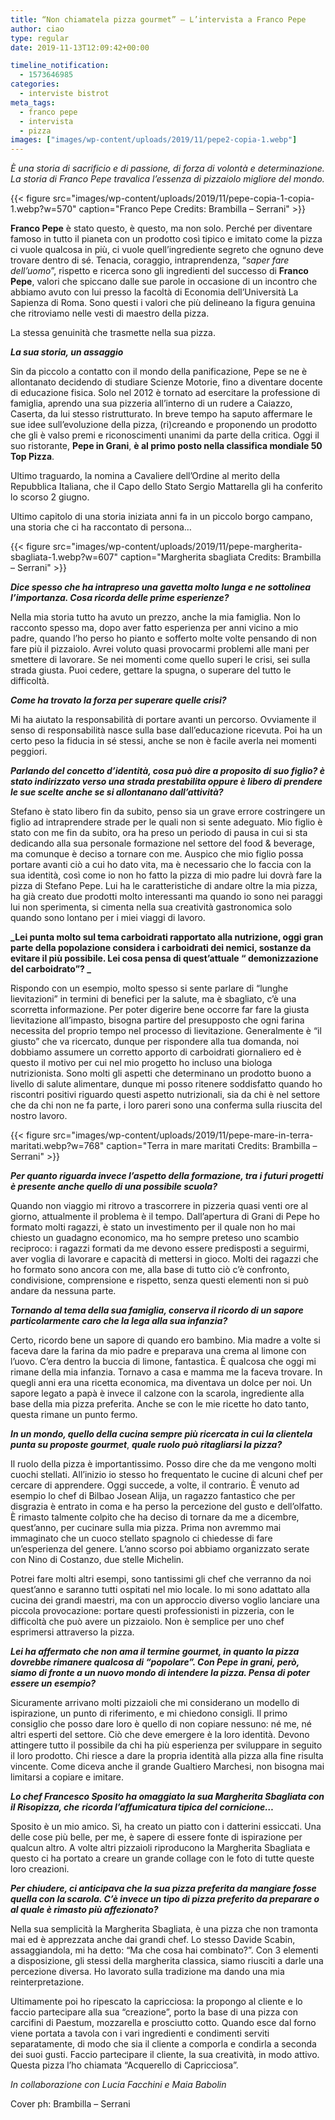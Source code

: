 ```yaml
---
title: “Non chiamatela pizza gourmet” – L’intervista a Franco Pepe
author: ciao
type: regular
date: 2019-11-13T12:09:42+00:00

timeline_notification:
  - 1573646985
categories:
  - interviste bistrot
meta_tags:
  - franco pepe
  - intervista
  - pizza
images: ["images/wp-content/uploads/2019/11/pepe2-copia-1.webp"]
---
```

_È una storia di sacrificio e di passione, di forza di volontà e determinazione. La storia di Franco Pepe travalica l’essenza di pizzaiolo migliore del mondo._


{{< figure src="images/wp-content/uploads/2019/11/pepe-copia-1-copia-1.webp?w=570" caption="Franco Pepe Credits: Brambilla &#8211; Serrani" >}}


**Franco Pepe** è stato questo, è questo, ma non solo. Perché per diventare famoso in tutto il pianeta con un prodotto così tipico e imitato come la pizza ci vuole qualcosa in più, ci vuole quell’ingrediente segreto che ognuno deve trovare dentro di sé. Tenacia, coraggio, intraprendenza, “_saper fare dell’uomo_”, rispetto e ricerca sono gli ingredienti del successo di **Franco Pepe**, valori che spiccano dalle sue parole in occasione di un incontro che abbiamo avuto con lui presso la facoltà di Economia dell’Università La Sapienza di Roma. Sono questi i valori che più delineano la figura genuina che ritroviamo nelle vesti di maestro della pizza. 

La stessa genuinità che trasmette nella sua pizza.

**_La sua storia, un assaggio_**

Sin da piccolo a contatto con il mondo della panificazione, Pepe se ne è allontanato decidendo di studiare Scienze Motorie, fino a diventare docente di educazione fisica. Solo nel 2012 è tornato ad esercitare la professione di famiglia, aprendo una sua pizzeria all’interno di un rudere a Caiazzo, Caserta, da lui stesso ristrutturato. In breve tempo ha saputo affermare le sue idee sull’evoluzione della pizza, (ri)creando e proponendo un prodotto che gli è valso premi e riconoscimenti unanimi da parte della critica. Oggi il suo ristorante, **Pepe in Grani**, **è al primo posto nella classifica mondiale 50 Top Pizza**.

Ultimo traguardo, la nomina a Cavaliere dell’Ordine al merito della Repubblica Italiana, che il Capo dello Stato Sergio Mattarella gli ha conferito lo scorso 2 giugno.

Ultimo capitolo di una storia iniziata anni fa in un piccolo borgo campano, una storia che ci ha raccontato di persona&#8230;


{{< figure src="images/wp-content/uploads/2019/11/pepe-margherita-sbagliata-1.webp?w=607" caption="Margherita sbagliata Credits: Brambilla &#8211; Serrani" >}}


**_Dice spesso che ha intrapreso una gavetta molto lunga e ne sottolinea l’importanza. Cosa ricorda delle prime esperienze?_**

Nella mia storia tutto ha avuto un prezzo, anche la mia famiglia. Non lo racconto spesso ma, dopo aver fatto esperienza per anni vicino a mio padre, quando l’ho perso ho pianto e sofferto molte volte pensando di non fare più il pizzaiolo. Avrei voluto quasi provocarmi problemi alle mani per smettere di lavorare. Se nei momenti come quello superi le crisi, sei sulla strada giusta. Puoi cedere, gettare la spugna, o superare del tutto le difficoltà.

**_Come ha trovato la forza per superare quelle crisi?_**

Mi ha aiutato la responsabilità di portare avanti un percorso. Ovviamente il senso di responsabilità nasce sulla base dall’educazione ricevuta. Poi ha un certo peso la fiducia in sé stessi, anche se non è facile averla nei momenti peggiori.

**_Parlando del concetto d’identità, cosa può dire a proposito di suo figlio? è stato indirizzato verso una strada prestabilita oppure è libero di prendere le sue scelte anche se si allontanano dall’attività?_**

Stefano è stato libero fin da subito, penso sia un grave errore costringere un figlio ad intraprendere strade per le quali non si sente adeguato. Mio figlio è stato con me fin da subito, ora ha preso un periodo di pausa in cui si sta dedicando alla sua personale formazione nel settore del food & beverage, ma comunque è deciso a tornare con me. Auspico che mio figlio possa portare avanti ciò a cui ho dato vita, ma è necessario che lo faccia con la sua identità, così come io non ho fatto la pizza di mio padre lui dovrà fare la pizza di Stefano Pepe. Lui ha le caratteristiche di andare oltre la mia pizza, ha già creato due prodotti molto interessanti ma quando io sono nei paraggi lui non sperimenta, si cimenta nella sua creatività gastronomica solo quando sono lontano per i miei viaggi di lavoro. &nbsp;

**_Lei punta molto sul tema carboidrati rapportato alla nutrizione, oggi gran parte della popolazione considera i carboidrati dei nemici, sostanze da evitare il più possibile. Lei cosa pensa di quest’attuale “ demonizzazione del carboidrato”? _**

Rispondo con un esempio, molto spesso si sente parlare di “lunghe lievitazioni” in termini di benefici per la salute, ma è sbagliato, c’è una scorretta informazione. Per poter digerire bene occorre far fare la giusta lievitazione all’impasto, bisogna partire del presupposto che ogni farina necessita del proprio tempo nel processo di lievitazione. Generalmente è “il giusto” che va ricercato, dunque per rispondere alla tua domanda, noi dobbiamo assumere un corretto apporto di carboidrati giornaliero ed è questo il motivo per cui nel mio progetto ho incluso una biologa nutrizionista. Sono molti gli aspetti che determinano un prodotto buono a livello di salute alimentare, dunque mi posso ritenere soddisfatto quando ho riscontri positivi riguardo questi aspetto nutrizionali, sia da chi è nel settore che da chi non ne fa parte, i loro pareri sono una conferma sulla riuscita del nostro lavoro. 


{{< figure src="images/wp-content/uploads/2019/11/pepe-mare-in-terra-maritati.webp?w=768" caption="Terra in mare maritati Credits: Brambilla &#8211; Serrani" >}}


**_Per quanto riguarda invece l’aspetto della formazione, tra i futuri progetti è presente anche quello di una possibile scuola?_**

Quando non viaggio mi ritrovo a trascorrere in pizzeria quasi venti ore al giorno, attualmente il problema è il tempo. Dall’apertura di Grani di Pepe ho formato molti ragazzi, è stato un investimento per il quale non ho mai chiesto un guadagno economico, ma ho sempre preteso uno scambio reciproco: i ragazzi formati da me devono essere predisposti a seguirmi, aver voglia di lavorare e capacità di mettersi in gioco. Molti dei ragazzi che ho formato sono ancora con me, alla base di tutto ciò c’è confronto, condivisione, comprensione e rispetto, senza questi elementi non si può andare da nessuna parte.&nbsp;

**_Tornando al tema della sua famiglia, conserva il ricordo di un sapore particolarmente caro che la lega alla sua infanzia?_**

Certo, ricordo bene un sapore di quando ero bambino. Mia madre a volte si faceva dare la farina da mio padre e preparava una crema al limone con l’uovo. C’era dentro la buccia di limone, fantastica. È qualcosa che oggi mi rimane della mia infanzia. Tornavo a casa e mamma me la faceva trovare. In quegli anni era una ricetta economica, ma diventava un dolce per noi. Un sapore legato a papà è invece il calzone con la scarola, ingrediente alla base della mia pizza preferita. Anche se con le mie ricette ho dato tanto, questa rimane un punto fermo.

**_In un mondo, quello della cucina sempre più ricercata in cui la clientela punta su proposte gourmet_**, **_quale ruolo può ritagliarsi la pizza?_**

Il ruolo della pizza è importantissimo. Posso dire che da me vengono molti cuochi stellati. All’inizio io stesso ho frequentato le cucine di alcuni chef per cercare di apprendere. Oggi succede, a volte, il contrario. È venuto ad esempio lo chef di Bilbao Josean Alija, un ragazzo fantastico che per disgrazia è entrato in coma e ha perso la percezione del gusto e dell’olfatto. È rimasto talmente colpito che ha deciso di tornare da me a dicembre, quest’anno, per cucinare sulla mia pizza. Prima non avremmo mai immaginato che un cuoco stellato spagnolo ci chiedesse di fare un’esperienza del genere. L’anno scorso poi abbiamo organizzato serate con Nino di Costanzo, due stelle Michelin.

Potrei fare molti altri esempi, sono tantissimi gli chef che verranno da noi quest’anno e saranno tutti ospitati nel mio locale. Io mi sono adattato alla cucina dei grandi maestri, ma con un approccio diverso voglio lanciare una piccola provocazione: portare questi professionisti in pizzeria, con le difficoltà che può avere un pizzaiolo. Non è semplice per uno chef esprimersi attraverso la pizza.

**_Lei ha affermato che non ama il termine gourmet, in quanto la pizza dovrebbe rimanere qualcosa di “popolare”. Con Pepe in grani, però, siamo di fronte a un nuovo mondo di intendere la pizza. Pensa di poter essere un esempio?_**

Sicuramente arrivano molti pizzaioli che mi considerano un modello di ispirazione, un punto di riferimento, e mi chiedono consigli. Il primo consiglio che posso dare loro è quello di non copiare nessuno: né me, né altri esperti del settore. Ciò che deve emergere è la loro identità. Devono attingere tutto il possibile da chi ha più esperienza per sviluppare in seguito il loro prodotto. Chi riesce a dare la propria identità alla pizza alla fine risulta vincente. Come diceva anche il grande Gualtiero Marchesi, non bisogna mai limitarsi a copiare e imitare.

**_Lo chef Francesco Sposito ha omaggiato la sua Margherita Sbagliata con il Risopizza, che_** **_ricorda l’affumicatura tipica del cornicione…_**

Sposito è un mio amico. Sì, ha creato un piatto con i datterini essiccati. Una delle cose più belle, per me, è sapere di essere fonte di ispirazione per qualcun altro. A volte altri pizzaioli riproducono la Margherita Sbagliata e questo ci ha portato a creare un grande collage con le foto di tutte queste loro creazioni.

**_Per chiudere, ci anticipava che la sua pizza preferita da mangiare fosse quella con la scarola. C’è invece un tipo di pizza preferito da preparare o al quale è rimasto più affezionato?_**

Nella sua semplicità la Margherita Sbagliata, è una pizza che non tramonta mai ed è apprezzata anche dai grandi chef. Lo stesso Davide Scabin, assaggiandola, mi ha detto: “Ma che cosa hai combinato?”. Con 3 elementi a disposizione, gli stessi della margherita classica, siamo riusciti a darle una percezione diversa. Ho lavorato sulla tradizione ma dando una mia reinterpretazione. 

Ultimamente poi ho ripescato la capricciosa: la propongo al cliente e lo faccio partecipare alla sua “creazione”, porto la base di una pizza con carcifini di Paestum, mozzarella e prosciutto cotto. Quando esce dal forno viene portata a tavola con i vari ingredienti e condimenti serviti separatamente, di modo che sia il cliente a comporla e condirla a seconda dei suoi gusti. Faccio partecipare il cliente, la sua creatività, in modo attivo. Questa pizza l’ho chiamata “Acquerello di Capricciosa”.

<p class="has-text-align-right">
  <em>In collaborazione con Lucia Facchini e Maia Babolin</em>
</p>

Cover ph: Brambilla &#8211; Serrani